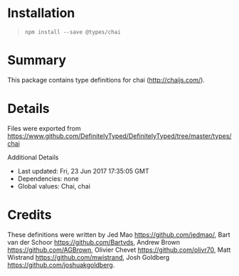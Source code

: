 # Installation
> `npm install --save @types/chai`

# Summary
This package contains type definitions for chai (http://chaijs.com/).

# Details
Files were exported from https://www.github.com/DefinitelyTyped/DefinitelyTyped/tree/master/types/chai

Additional Details
 * Last updated: Fri, 23 Jun 2017 17:35:05 GMT
 * Dependencies: none
 * Global values: Chai, chai

# Credits
These definitions were written by Jed Mao <https://github.com/jedmao/>, Bart van der Schoor <https://github.com/Bartvds>, Andrew Brown <https://github.com/AGBrown>, Olivier Chevet <https://github.com/olivr70>, Matt Wistrand <https://github.com/mwistrand>, Josh Goldberg <https://github.com/joshuakgoldberg>.
